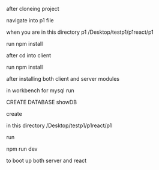 after cloneing project

navigate into p1 file


when you are in this directory p1
/Desktop/testp1/p1react/p1



run npm install


after cd into client 

run npm install


after installing both client and server modules


in workbench for mysql run 

CREATE DATABASE showDB  

create 

in this directory 
/Desktop/testp1/p1react/p1

run

npm run dev 

to boot up both server and react 